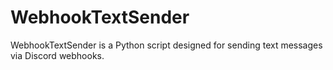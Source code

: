 # WebhookTextSender
WebhookTextSender is a Python script designed for sending text messages via Discord webhooks.
